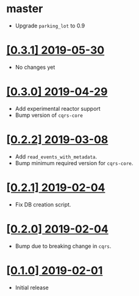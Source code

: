 # master

* Upgrade `parking_lot` to 0.9

# [[0.3.1] 2019-05-30](https://github.com/cq-rs/cqrs/releases/tag/cqrs-postgres-0.3.1)

* No changes yet

# [[0.3.0] 2019-04-29](https://github.com/cq-rs/cqrs/releases/tag/cqrs-postgres-0.3.0)

* Add experimental reactor support
* Bump version of `cqrs-core`

# [[0.2.2] 2019-03-08](https://github.com/cq-rs/cqrs/releases/tag/cqrs-postgres-0.2.2)

* Add `read_events_with_metadata`.
* Bump minimum required version for `cqrs-core`.

# [[0.2.1] 2019-02-04](https://github.com/cq-rs/cqrs/releases/tag/cqrs-postgres-0.2.1)

* Fix DB creation script.

# [[0.2.0] 2019-02-04](https://github.com/cq-rs/cqrs/releases/tag/cqrs-postgres-0.2.0)

* Bump due to breaking change in `cqrs`.

# [[0.1.0] 2019-02-01](https://github.com/cq-rs/cqrs/releases/tag/cqrs-postgres-0.1.0)

* Initial release
